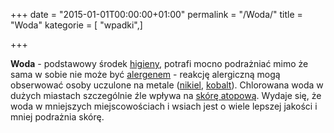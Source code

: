 +++
date = "2015-01-01T00:00:00+01:00"
permalink = "/Woda/"
title = "Woda"
kategorie = [ "wpadki",]

+++

**Woda** - podstawowy środek [higieny](/atopedia/Higiena "wikilink"), potrafi mocno podrażniać mimo że sama w sobie nie może być [alergenem](/atopedia/Alergen "wikilink") - reakcję alergiczną mogą obserwować osoby uczulone na metale ([nikiel](/atopedia/nikiel "wikilink"), [kobalt](/atopedia/kobalt "wikilink")). Chlorowana woda w dużych miastach szczególnie źle wpływa na [skórę atopową](/atopedia/skóra_atopowa "wikilink"). Wydaje się, że woda w mniejszych miejscowościach i wsiach jest o wiele lepszej jakości i mniej podrażnia skórę.
